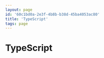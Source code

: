 ```yaml
---
layout: page
id: '60c1bd0a-2e3f-4b8b-b38d-45ba4053ac80'
title: 'TypeScript'
tags: page
---
```

  
# TypeScript

<div class="space-y-2">

</div>
